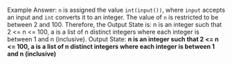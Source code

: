 Example Answer:
`n` is assigned the value `int(input())`, where `input` accepts an input and `int` converts it to an integer. The value of `n` is restricted to be between 2 and 100. Therefore, the Output State is: n is an integer such that 2 <= n <= 100, a is a list of n distinct integers where each integer is between 1 and n (inclusive).
Output State: **n is an integer such that 2 <= n <= 100, a is a list of n distinct integers where each integer is between 1 and n (inclusive)**